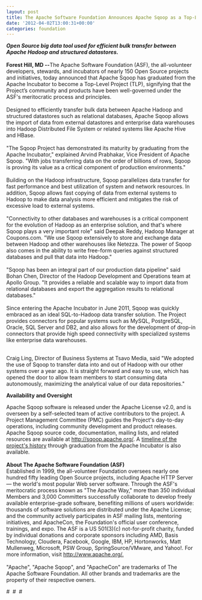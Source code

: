 ```yaml
---
layout: post
title: The Apache Software Foundation Announces Apache Sqoop as a Top-Level Project
date: '2012-04-02T13:00:31+00:00'
categories: foundation
---
```

<div><b><i>Open Source big data tool used for efficient bulk transfer between Apache Hadoop and structured datastores.</i></b></div> 
  <div><br /></div> 
  <div><b>Forest Hill, MD --</b>The Apache Software Foundation (ASF), the all-volunteer developers, stewards, and incubators of nearly 150 Open Source projects and initiatives, today announced that Apache Sqoop has graduated from the Apache Incubator to become a Top-Level Project (TLP), signifying that the Project’s community and products have been well-governed under the ASF's meritocratic process and principles.</div> 
  <div><br /></div> 
  <div>Designed to efficiently transfer bulk data between Apache Hadoop and structured datastores such as relational databases, Apache Sqoop allows the import of data from external datastores and enterprise data warehouses into Hadoop Distributed File System or related systems like Apache Hive and HBase.</div> 
  <div><br /></div> 
  <div>&quot;The Sqoop Project has demonstrated its maturity by graduating from the Apache Incubator,&quot; explained Arvind Prabhakar, Vice President of Apache Sqoop. &quot;With jobs transferring data on the order of billions of rows, Sqoop is proving its value as a critical component of production environments.&quot;</div> 
  <div><br /></div> 
  <div>Building on the Hadoop infrastructure, Sqoop parallelizes data transfer for fast performance and best utilization of system and network resources. In addition, Sqoop allows fast copying of data from external systems to Hadoop to make data analysis more efficient and mitigates the risk of excessive load to external systems.&nbsp;</div> 
  <div><br /></div> 
  <div>&quot;Connectivity to other databases and warehouses is a critical component for the evolution of Hadoop as an enterprise solution, and that's where Sqoop plays a very important role&quot; said Deepak Reddy, Hadoop Manager at Coupons.com. &quot;We use Sqoop extensively to store and exchange data between Hadoop and other warehouses like Netezza. The power of Sqoop also comes in the ability to write free-form queries against structured databases and pull that data into Hadoop.&quot;</div> 
  <div><br /></div> 
  <div>&quot;Sqoop has been an integral part of our production data pipeline&quot; said Bohan Chen, Director of the Hadoop Development and Operations team at Apollo Group. &quot;It provides a reliable and scalable way to import data from relational databases and export the aggregation results to relational databases.&quot;</div> 
  <div><br /></div> 
  <div>Since entering the Apache Incubator in June 2011, Sqoop was quickly embraced as an ideal SQL-to-Hadoop data transfer solution. The Project provides connectors for popular systems such as MySQL, PostgreSQL, Oracle, SQL Server and DB2, and also allows for the development of drop-in connectors that provide high speed connectivity with specialized systems like enterprise data warehouses.</div> 
  <div><br /></div> 
  <div>
    <p>Craig Ling, Director of Business Systems at Tsavo Media, said &quot;We adopted the use of Sqoop to transfer data into and out of Hadoop with our other systems over a year ago. It is straight forward and easy to use, which has opened the door to allow team members to start consuming data autonomously, maximizing the analytical value of our data repositories.&quot;</p>
    <p><b>Availability and Oversight</b></p>
  </div> 
  <div>Apache Sqoop software is released under the Apache License v2.0, and is overseen by a self-selected team of active contributors to the project. A Project Management Committee (PMC) guides the Project's day-to-day operations, including community development and product releases. Apache Sqoop source code, documentation, mailing lists, and related resources are available at <a href="http://sqoop.apache.org/">http://sqoop.apache.org/</a>. A <a href="https://blogs.apache.org/sqoop/entry/apache_sqoop_graduates_from_incubator">timeline of the project's history</a> through graduation from the Apache Incubator is also available.</div> 
  <div><br /></div> 
  <div><b>About The Apache Software Foundation (ASF)</b></div> 
  <div>Established in 1999, the all-volunteer Foundation oversees nearly one hundred fifty leading Open Source projects, including Apache HTTP Server — the world's most popular Web server software. Through the ASF's meritocratic process known as &quot;The Apache Way,&quot; more than 350 individual Members and 3,000 Committers successfully collaborate to develop freely available enterprise-grade software, benefiting millions of users worldwide: thousands of software solutions are distributed under the Apache License; and the community actively participates in ASF mailing lists, mentoring initiatives, and ApacheCon, the Foundation's official user conference, trainings, and expo. The ASF is a US 501(3)(c) not-for-profit charity, funded by individual donations and corporate sponsors including AMD, Basis Technology, Cloudera, Facebook, Google, IBM, HP, Hortonworks, Matt Mullenweg, Microsoft, PSW Group, SpringSource/VMware, and Yahoo!. For more information, visit&nbsp;<a href="http://www.apache.org/">http://www.apache.org/.</a></div> 
  <div><br /></div> 
  <div>&quot;Apache&quot;, &quot;Apache Sqoop&quot;, and &quot;ApacheCon&quot; are trademarks of The Apache Software Foundation. All other brands and trademarks are the property of their respective owners.</div> 
  <p># &nbsp;# &nbsp;#</p>
